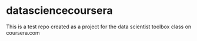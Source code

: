 datasciencecoursera
===================

This is a test repo created as a project for the data scientist toolbox class on coursera.com
